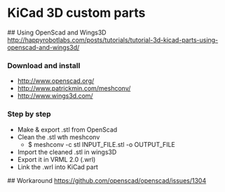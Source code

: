 # KiCad 3D custom parts

## Using OpenScad and Wings3D
http://happyrobotlabs.com/posts/tutorials/tutorial-3d-kicad-parts-using-openscad-and-wings3d/

### Download and install
- http://www.openscad.org/
- http://www.patrickmin.com/meshconv/
- http://www.wings3d.com/

### Step by step
- Make & export .stl from OpenScad
- Clean the .stl wth meshconv
  - $ meshconv -c stl INPUT_FILE.stl -o OUTPUT_FILE
- Import the cleaned .stl in wings3D
- Export it in VRML 2.0 (.wrl)
- Link the .wrl into KiCad part

## Workaround
https://github.com/openscad/openscad/issues/1304
